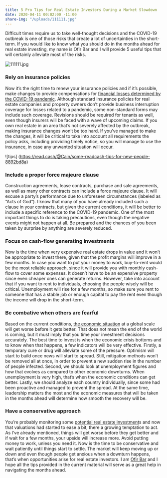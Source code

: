 ```yaml
---
title: 5 Pro Tips for Real Estate Investors During a Market Slowdown
date: 2020-04-11 00:02:00 -11:00
share-img: "/uploads/111111.jpg"
---
```


Difficult times require us to take well-thought decisions and the COVID-19 outbreak is one of those risks that create a lot of uncertainties in the short-term. If you would like to know what you should do in the months ahead for real estate investing, my name is Ofir Bar and I will provide 5 useful tips that will certainly alleviate most of the risks. 

![111111.jpg](/uploads/111111.jpg)

### **Rely on insurance policies**

Now it’s the right time to renew your insurance policies and if it’s possible, make changes to provide compensations for [financial losses determined by the COVID-19 pandemic](https://expertinvestoreurope.com/real-estate-could-see-limited-impact-from-crisis/). Although standard insurance policies for real estate companies and property owners don’t provide business interruption coverage for losses related to a pandemic, some non-standard forms may include such coverage. 
Revisions should be required for tenants as well, even though insurers will be faced with a wave of upcoming claims. If you own real estate in an area that’s not severely affected by the outbreak, making insurance changes won’t be too hard. If you’ve managed to make the changes, it will be critical to take into account all requirements the policy asks, including providing timely notice, so you will manage to use the insurance, in case any unwanted situation will occur. 

![tips] (https://read.cash/@Cain/some-readcash-tips-for-new-people-8892bd8a)

### **Include a proper force majeure clause**

Construction agreements, lease contracts, purchase and sale agreements, as well as many other contracts can include a force majeure clause. It will excuse a party’s performance due to unforeseen circumstances (labeled as “Acts of God”). I know that many of you have already included such a clause in your contracts, but given the current conditions, it will be better to include a specific reference to the COVID-19 pandemic. One of the most important things to do is taking precautions, even though the negative events might not happen at all. Be prepared and the chances of you been taken by surprise by anything are severely reduced. 

### **Focus on cash-flow generating investments**

Now is the time when very expensive real estate drops in value and it won’t be appropriate to invest there, given that the profit margins will improve in a few months. In case you want to put your money to work, buy-to-rent would be the most reliable approach, since it will provide you with monthly cash-flow to cover some expenses. It doesn’t have to be an expensive property since even cheaper ones can generate returns. 
However, take into account that if you want to rent to individuals, choosing the people wisely will be critical. Unemployment will rise for a few months, so make sure you rent to someone that has a stable job or enough capital to pay the rent even though the income will drop in the short-term. 

### **Be combative when others are fearful**

Based on the current conditions, [the economic situation](https://medium.com/@ofireyalbar/the-european-real-estate-investment-market-over-the-last-decade-830dd836789d) at a global scale will get worse before it gets better. That does not mean the end of the world is coming, but it must imply that you time your investment decisions accurately. The best time to invest is when the economic crisis bottoms and to know when that happens, a few indicators will be very effective. Firstly, a temporary cure or drug will alleviate some of the pressure. Optimism will start to build once news will start to spread. Still, mitigation methods won’t be removed all at once, in order to prevent a new sudden rise in the number of people infected.
Second, we should look at unemployment figures and how that evolves as compared to other economic downturns. When unemployment is very high, that’s when the economic conditions can get better. Lastly, we should analyze each country individually, since some had been proactive and managed to prevent the spread. At the same time, leadership matters the most and the economic measures that will be taken in the months ahead will determine how smooth the recovery will be.

### **Have a conservative approach**

You’re probably monitoring some [potential real estate investment](https://www.forbes.com/sites/forbesrealestatecouncil/2020/03/16/quantifying-risk-in-residential-real-estate-investing/#5124bce41556)s and now that valuations had started to ease a bit, there a growing temptation to act. As I’ve already mentioned, things will get worse before they get better and if wait for a few months, your upside will increase more. Avoid putting money to work, unless you need it. Now is the time to be conservative and wait patiently until things start to settle. 
The market will keep moving up or down and even though people get anxious when a downturn happens, that’s when opportunities arise for real estate investors. I am [Ofir Bar](https://www.linkedin.com/in/ofir-eyal-bar-074307181/?originalSubdomain=uk) and I hope all the tips provided in the current material will serve as a great help in navigating the months ahead. 




